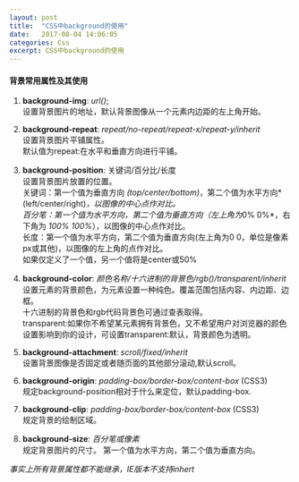 ```yaml
---
layout: post
title:  "CSS中background的使用"
date:   2017-08-04 14:06:05
categories: Css
excerpt: CSS中background的使用
---  
```

#### 背景常用属性及其使用  
1. **background-img**:  *url()*;  
   设置背景图片的地址，默认背景图像从一个元素内边距的左上角开始。  
   
2. **background-repeat**:  *repeat/no-repeat/repeat-x/repeat-y/inherit*    
   设置背景图片平铺属性。   
   默认值为repeat:在水平和垂直方向进行平铺。    
   
3. **background-position**: 关键词/百分比/长度   
   设置背景图片放置的位置。  
   关键词：第一个值为垂直方向 *(top/center/bottom)*，第二个值为水平方向*(left/center/right)*，以图像的中心点作对比。  
   百分笔：第一个值为水平方向，第二个值为垂直方向（左上角为*0% 0%*，右下角为 *100% 100%*），以图像的中心点作对比。  
   长度：第一个值为水平方向，第二个值为垂直方向(左上角为0 0，单位是像素px或其他)，以图像的左上角的点作对比。  
   如果仅定义了一个值，另一个值将是center或50%     
   
4. **background-color**: *颜色名称/十六进制的背景色/rgb()/transparent/inherit*    
   设置元素的背景颜色，为元素设置一种纯色。覆盖范围包括内容、内边距、边框。     
   十六进制的背景色和rgb代码背景色可通过查表取得。  
   transparent:如果你不希望某元素拥有背景色，又不希望用户对浏览器的颜色设置影响到你的设计，可设置transparent:默认，背景颜色为透明。  
   
5. **background-attachment**: *scroll/fixed/inherit*    
   设置背景图像是否固定或者随页面的其他部分滚动,默认scroll。  
   
6. **background-origin**: *padding-box/border-box/content-box* (CSS3)       
   规定background-position相对于什么来定位，默认padding-box.   
   
7. **background-clip**: *padding-box/border-box/content-box* (CSS3)  
   规定背景的绘制区域。  
   
8. **background-size**: *百分笔或像素*    
   规定背景图片的尺寸。  第一个值为水平方向，第二个值为垂直方向。

*事实上所有背景属性都不能继承，IE版本不支持inhert*



